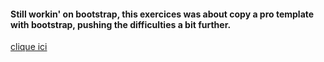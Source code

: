 #### Still workin' on bootstrap, this exercices was about copy a pro template with bootstrap, pushing the difficulties a bit further.

[clique ici](https://flavianomucedda.github.io/website-template-pro/)
